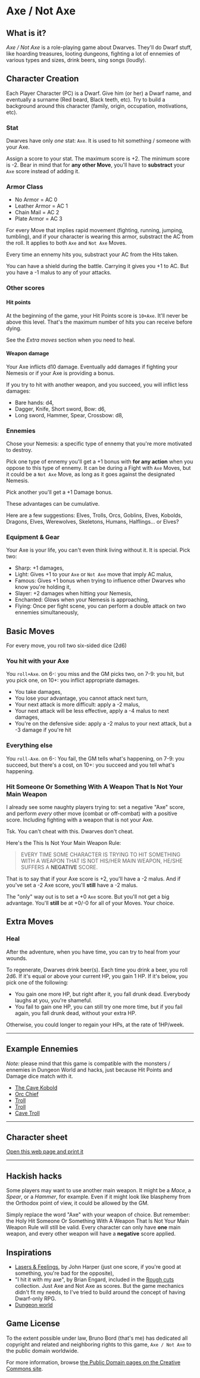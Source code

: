 # Axe / Not Axe

## What is it?

*Axe / Not Axe* is a role-playing game about Dwarves. They'll do Dwarf stuff,
like hoarding treasures, looting dungeons, fighting a lot of ennemies of various
types and sizes, drink beers, sing songs (loudly).

## Character Creation

Each Player Character (PC) is a Dwarf. Give him (or her) a Dwarf name, and
eventually a surname (Red beard, Black teeth, etc). Try to build a background
around this character (family, origin, occupation, motivations, etc).

### Stat

Dwarves have only *one* stat: ``Axe``. It is used to hit something / someone
with your Axe.

Assign a score to your stat. The maximum score is +2. The minimum score is -2.
Bear in mind that for **any other Move**, you'll have to **substract** your
``Axe`` score instead of adding it.

### Armor Class

* No Armor = AC 0
* Leather Armor = AC 1
* Chain Mail = AC 2
* Plate Armor = AC 3

For every Move that implies rapid movement (fighting, running, jumping,
tumbling), and if your character is wearing this armor, substract the AC from
the roll. It applies to both ``Axe`` and ``Not Axe`` Moves.

Every time an ennemy hits you, substract your AC from the Hits taken.

You can have a shield during the battle. Carrying it gives you +1 to AC. But
you have a -1 malus to any of your attacks.

### Other scores

#### Hit points

At the beginning of the game, your Hit Points score is ``10+Axe``. It'll never
be above this level. That's the maximum number of hits you can receive before
dying.

See the *Extra moves* section when you need to heal.

#### Weapon damage

Your Axe inflicts d10 damage. Eventually add damages if fighting your Nemesis
or if your Axe is providing a bonus.

If you try to hit with another weapon, and you succeed, you will inflict less
damages:

* Bare hands: d4,
* Dagger, Knife, Short sword, Bow: d6,
* Long sword, Hammer, Spear, Crossbow: d8,

### Ennemies

Chose your Nemesis: a specific type of ennemy that you're more motivated to
destroy.

Pick one type of ennemy you'll get a +1 bonus with **for any action** when you
oppose to this type of ennemy. It can be during a Fight with ``Axe`` Moves, but
it could be a ``Not Axe`` Move, as long as it goes against the designated
Nemesis.

Pick another you'll get a +1 Damage bonus.

These advantages can be cumulative.

Here are a few suggestions: Elves, Trolls, Orcs, Goblins, Elves, Kobolds,
Dragons, Elves, Werewolves, Skeletons, Humans, Halflings... or Elves?

### Equipment & Gear

Your Axe is your life, you can't even think living without it. It is special.
Pick two:

* Sharp: +1 damages,
* Light: Gives +1 to your ``Axe`` or ``Not Axe`` move that imply AC malus,
* Famous: Gives +1 bonus when trying to influence other Dwarves who know you're
  holding it,
* Slayer: +2 damages when hitting your Nemesis,
* Enchanted: Glows when your Nemesis is approaching,
* Flying: Once per fight scene, you can perform a double attack on two ennemies
  simultaneously,

## Basic Moves

For every move, you roll two six-sided dice (2d6)

### You hit with your Axe

You ``roll+Axe``. on 6-: you miss and the GM picks two, on 7-9: you hit, but you
pick one, on 10+: you inflict appropriate damages.

* You take damages,
* You lose your advantage, you cannot attack next turn,
* Your next attack is more difficult: apply a -2 malus,
* Your next attack will be less effective, apply a -4 malus to next damages,
* You're on the defensive side: apply a -2 malus to your next attack, but a
  -3 damage if you're hit

### Everything else

You ``roll-Axe``. on 6-: You fail, the GM tells what's happening, on 7-9: you
succeed, but there's a cost, on 10+: you succeed and you tell what's happening.

### Hit Someone Or Something With A Weapon That Is Not Your Main Weapon

I already see some naughty players trying to: set a negative "Axe" score, and
perform *every* other move (combat or off-combat) with a positive score.
Including fighting with a weapon that is not your Axe.

Tsk. You can't cheat with this. Dwarves don't cheat.

Here's the This Is Not Your Main Weapon Rule:

> EVERY TIME SOME CHARACTER IS TRYING TO HIT SOMETHING WITH A WEAPON THAT IS NOT
> HIS/HER MAIN WEAPON, HE/SHE SUFFERS A **NEGATIVE** SCORE.

That is to say that if your Axe score is +2, you'll have a -2 malus. And if
you've set a -2 Axe score, you'll **still** have a -2 malus.

The "only" way out is to set a +0 ``Axe`` score. But you'll not get a big
advantage. You'll **still** be at +0/-0 for all of your Moves. Your choice.

## Extra Moves

### Heal

After the adventure, when you have time, you can try to heal from your wounds.

To regenerate, Dwarves drink beer(s). Each time you drink a beer, you roll 2d6.
If it's equal or above your current HP, you gain 1 HP. If it's below, you pick
one of the following:

* You gain one more HP, but right after it, you fall drunk dead. Everybody
  laughs at you, you're shameful.
* You fail to gain one HP, you can still try one more time, but if you fail
  again, you fall drunk dead, without your extra HP.

Otherwise, you could longer to regain your HPs, at the rate of 1HP/week.

----

## Example Ennemies

*Note:* please mind that this game is compatible with the monsters / ennemies in
Dungeon World and hacks, just because Hit Points and Damage dice match with it.

* [The Cave Kobold](http://codex.dungeon-world.com/monster/603001)
* [Orc Chief](http://codex.dungeon-world.com/monster/6036769539620864)
* [Troll](http://codex.dungeon-world.com/monster/5723151296102400)
* [Troll](http://codex.dungeon-world.com/monster/5464836930535424)
* [Cave Troll](http://codex.dungeon-world.com/monster/5653164804014080)

----

## Character sheet

[Open this web page and print it](character.html)

----

## Hackish hacks

Some players may want to use another main weapon. It might be a *Mace*, a
*Spear*, or a *Hammer*, for example. Even if it might look like blasphemy from
the Orthodox point of view, it could be allowed by the GM.

Simply replace the word "Axe" with your weapon of choice. But remember: the Holy
Hit Someone Or Something With A Weapon That Is Not Your Main Weapon Rule will
still be valid. Every character can only have **one** main weapon, and every
other weapon will have a **negative** score applied.

## Inspirations

* [Lasers & Feelings](http://www.onesevendesign.com/laserfeelings/), by John
  Harper (just one score, if you're good at something, you're bad for the
  opposite),
* "I hit it with my axe", by Brian Engard, included in the
  [Rough cuts](http://rpg.drivethrustuff.com/product/120165/Rough-Cuts-6-Micro-Games?filters=0_2810_0_0_0)
  collection. Just Axe and Not Axe as scores. But the game mechanics didn't fit
  my needs, to I've tried to build around the concept of having Dwarf-only RPG.
* [Dungeon world](http://www.dungeon-world.com/)

## Game License

To the extent possible under law, Bruno Bord (that's me) has dedicated all
copyright and related and neighboring rights to this game, ``Axe / Not Axe`` to
the public domain worldwide.

For more information, browse [the Public Domain pages on the Creative Commons site](http://creativecommons.org/publicdomain/).
